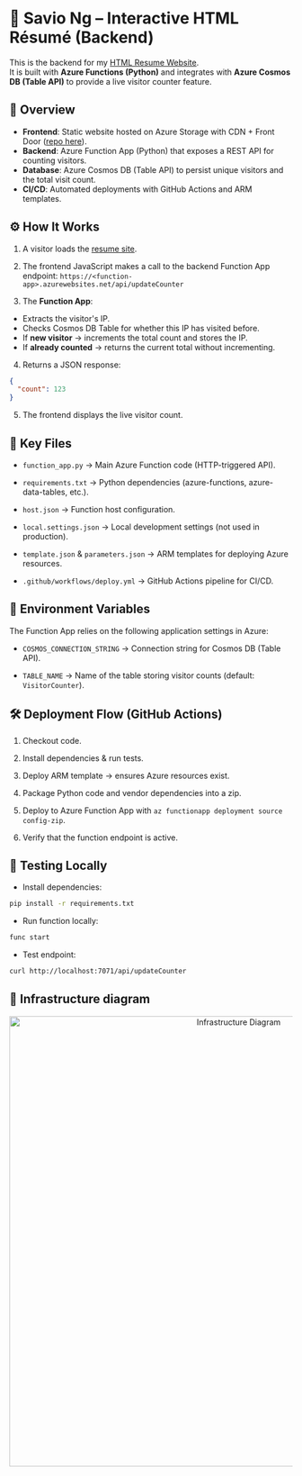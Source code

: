 # 📝 Savio Ng – Interactive HTML Résumé (Backend)

This is the backend for my [HTML Resume Website](https://mycv.saviong.com).  
It is built with **Azure Functions (Python)** and integrates with **Azure Cosmos DB (Table API)** to provide a live visitor counter feature.


## 🚀 Overview

- **Frontend**: Static website hosted on Azure Storage with CDN + Front Door ([repo here](https://github.com/saviong/html-resume-frontend)).
- **Backend**: Azure Function App (Python) that exposes a REST API for counting visitors.
- **Database**: Azure Cosmos DB (Table API) to persist unique visitors and the total visit count.
- **CI/CD**: Automated deployments with GitHub Actions and ARM templates.


## ⚙️ How It Works

1. A visitor loads the [resume site](https://mycv.saviong.com).

2. The frontend JavaScript makes a call to the backend Function App endpoint: `https://<function-app>.azurewebsites.net/api/updateCounter`

3. The **Function App**:
- Extracts the visitor's IP.
- Checks Cosmos DB Table for whether this IP has visited before.
- If **new visitor** → increments the total count and stores the IP.
- If **already counted** → returns the current total without incrementing.

4. Returns a JSON response:
```json
{
  "count": 123
}
```

5. The frontend displays the live visitor count.


## 📂 Key Files

- `function_app.py` → Main Azure Function code (HTTP-triggered API).

- `requirements.txt` → Python dependencies (azure-functions, azure-data-tables, etc.).

- `host.json` → Function host configuration.

- `local.settings.json` → Local development settings (not used in production).

- `template.json` & `parameters.json` → ARM templates for deploying Azure resources.

- `.github/workflows/deploy.yml` → GitHub Actions pipeline for CI/CD.


## 🔑 Environment Variables

The Function App relies on the following application settings in Azure:

- `COSMOS_CONNECTION_STRING` → Connection string for Cosmos DB (Table API).

- `TABLE_NAME` → Name of the table storing visitor counts (default: `VisitorCounter`).


## 🛠️ Deployment Flow (GitHub Actions)

1. Checkout code.

2. Install dependencies & run tests.

3. Deploy ARM template → ensures Azure resources exist.

4. Package Python code and vendor dependencies into a zip.

5. Deploy to Azure Function App with `az functionapp deployment source config-zip`.

6. Verify that the function endpoint is active.


## 🧪 Testing Locally

- Install dependencies:
```bash
pip install -r requirements.txt
```

- Run function locally:
```bash
func start
```

- Test endpoint:
```bash
curl http://localhost:7071/api/updateCounter
```

## 🚀 Infrastructure diagram

<p align="center">
  <img src="docs/htmlresume.drawio.png" alt="Infrastructure Diagram" width="800">
</p>
